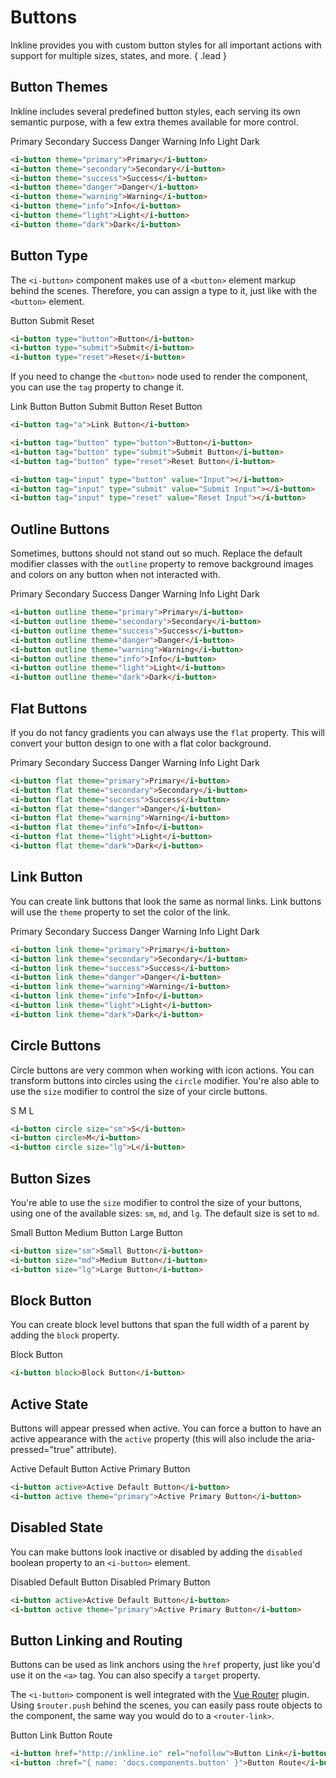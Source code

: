 # Buttons
Inkline provides you with custom button styles for all important actions with support for multiple sizes, states, and more. { .lead }

## Button Themes
Inkline includes several predefined button styles, each serving its own semantic purpose, with a few extra themes available for more control.

<i-button theme="primary">Primary</i-button>
<i-button theme="secondary">Secondary</i-button>
<i-button theme="success">Success</i-button>
<i-button theme="danger">Danger</i-button>
<i-button theme="warning">Warning</i-button>
<i-button theme="info">Info</i-button>
<i-button theme="light">Light</i-button>
<i-button theme="dark">Dark</i-button>

~~~html
<i-button theme="primary">Primary</i-button>
<i-button theme="secondary">Secondary</i-button>
<i-button theme="success">Success</i-button>
<i-button theme="danger">Danger</i-button>
<i-button theme="warning">Warning</i-button>
<i-button theme="info">Info</i-button>
<i-button theme="light">Light</i-button>
<i-button theme="dark">Dark</i-button>
~~~

## Button Type
The `<i-button>` component makes use of a `<button>` element markup behind the scenes. Therefore, you can assign a type to it,
just like with the `<button>` element.

<i-button type="button">Button</i-button>
<i-button type="submit">Submit</i-button>
<i-button type="reset">Reset</i-button>

~~~html
<i-button type="button">Button</i-button>
<i-button type="submit">Submit</i-button>
<i-button type="reset">Reset</i-button>
~~~

If you need to change the `<button>` node used to render the component, you can use the `tag` property to change it.

<i-button tag="a">Link Button</i-button>
<i-button tag="button" type="button">Button</i-button>
<i-button tag="button" type="submit">Submit Button</i-button>
<i-button tag="button" type="reset">Reset Button</i-button>
<i-button tag="input" type="button" value="Input"></i-button>
<i-button tag="input" type="submit" value="Submit Input"></i-button>
<i-button tag="input" type="reset" value="Reset Input"></i-button>

~~~html
<i-button tag="a">Link Button</i-button>

<i-button tag="button" type="button">Button</i-button>
<i-button tag="button" type="submit">Submit Button</i-button>
<i-button tag="button" type="reset">Reset Button</i-button>

<i-button tag="input" type="button" value="Input"></i-button>
<i-button tag="input" type="submit" value="Submit Input"></i-button>
<i-button tag="input" type="reset" value="Reset Input"></i-button>
~~~


## Outline Buttons
Sometimes, buttons should not stand out so much. Replace the default modifier classes with the `outline` property
to remove background images and colors on any button when not interacted with.

<i-button outline theme="primary">Primary</i-button>
<i-button outline theme="secondary">Secondary</i-button>
<i-button outline theme="success">Success</i-button>
<i-button outline theme="danger">Danger</i-button>
<i-button outline theme="warning">Warning</i-button>
<i-button outline theme="info">Info</i-button>
<i-button outline theme="light">Light</i-button>
<i-button outline theme="dark">Dark</i-button>

~~~html
<i-button outline theme="primary">Primary</i-button>
<i-button outline theme="secondary">Secondary</i-button>
<i-button outline theme="success">Success</i-button>
<i-button outline theme="danger">Danger</i-button>
<i-button outline theme="warning">Warning</i-button>
<i-button outline theme="info">Info</i-button>
<i-button outline theme="light">Light</i-button>
<i-button outline theme="dark">Dark</i-button>
~~~


## Flat Buttons
If you do not fancy gradients you can always use the `flat` property. This will convert your button design to one with 
a flat color background.

<i-button flat theme="primary">Primary</i-button>
<i-button flat theme="secondary">Secondary</i-button>
<i-button flat theme="success">Success</i-button>
<i-button flat theme="danger">Danger</i-button>
<i-button flat theme="warning">Warning</i-button>
<i-button flat theme="info">Info</i-button>
<i-button flat theme="light">Light</i-button>
<i-button flat theme="dark">Dark</i-button>

~~~html
<i-button flat theme="primary">Primary</i-button>
<i-button flat theme="secondary">Secondary</i-button>
<i-button flat theme="success">Success</i-button>
<i-button flat theme="danger">Danger</i-button>
<i-button flat theme="warning">Warning</i-button>
<i-button flat theme="info">Info</i-button>
<i-button flat theme="light">Light</i-button>
<i-button flat theme="dark">Dark</i-button>
~~~


## Link Button
You can create link buttons that look the same as normal links. Link buttons will use the `theme` property to set the color of the link.

<i-button link theme="primary">Primary</i-button>
<i-button link theme="secondary">Secondary</i-button>
<i-button link theme="success">Success</i-button>
<i-button link theme="danger">Danger</i-button>
<i-button link theme="warning">Warning</i-button>
<i-button link theme="info">Info</i-button>
<i-button link theme="light">Light</i-button>
<i-button link theme="dark">Dark</i-button>

~~~html
<i-button link theme="primary">Primary</i-button>
<i-button link theme="secondary">Secondary</i-button>
<i-button link theme="success">Success</i-button>
<i-button link theme="danger">Danger</i-button>
<i-button link theme="warning">Warning</i-button>
<i-button link theme="info">Info</i-button>
<i-button link theme="light">Light</i-button>
<i-button link theme="dark">Dark</i-button>
~~~

## Circle Buttons
Circle buttons are very common when working with icon actions. You can transform buttons into circles using the `circle`
modifier. You're also able to use the `size` modifier to control the size of your circle buttons. 

<i-button circle size="sm">S</i-button>
<i-button circle>M</i-button>
<i-button circle size="lg">L</i-button>

~~~html
<i-button circle size="sm">S</i-button>
<i-button circle>M</i-button>
<i-button circle size="lg">L</i-button>
~~~

## Button Sizes
You're able to use the `size` modifier to control the size of your buttons, using one of the available sizes: `sm`, `md`, and `lg`. 
The default size is set to `md`.

<i-button size="sm">Small Button</i-button>
<i-button size="md">Medium Button</i-button>
<i-button size="lg">Large Button</i-button>

~~~html
<i-button size="sm">Small Button</i-button>
<i-button size="md">Medium Button</i-button>
<i-button size="lg">Large Button</i-button>
~~~

## Block Button
You can create block level buttons that span the full width of a parent by adding the `block` property.

<i-button block>Block Button</i-button>

~~~html
<i-button block>Block Button</i-button>
~~~

## Active State
Buttons will appear pressed when active. You can force a button to have an active appearance with the `active` property (this will also include the aria-pressed="true" attribute).

<i-button active>Active Default Button</i-button>
<i-button active theme="primary">Active Primary Button</i-button>

~~~html
<i-button active>Active Default Button</i-button>
<i-button active theme="primary">Active Primary Button</i-button>
~~~

## Disabled State
You can make buttons look inactive or disabled by adding the `disabled` boolean property to an `<i-button>` element.

<i-button disabled>Disabled Default Button</i-button>
<i-button disabled theme="primary">Disabled Primary Button</i-button>

~~~html
<i-button active>Active Default Button</i-button>
<i-button active theme="primary">Active Primary Button</i-button>
~~~

## Button Linking and Routing
Buttons can be used as link anchors using the `href` property, just like you'd use it on the `<a>` tag. You can also
specify a `target` property.

The `<i-button>` component is well integrated with the [Vue Router](https://router.vuejs.org) plugin.
Using `$router.push` behind the scenes, you can easily pass route objects to the component, the same way you would do 
to a `<router-link>`.

<i-button href="http://inkline.io" rel="nofollow">Button Link</i-button>
<i-button :href="{ name: 'docs.components.button' }">Button Route</i-button>

~~~html
<i-button href="http://inkline.io" rel="nofollow">Button Link</i-button>
<i-button :href="{ name: 'docs.components.button' }">Button Route</i-button>
~~~
